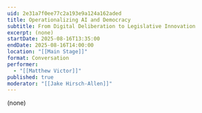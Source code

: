 ```yaml
---
uid: 2e31a7f0ee77c2a193e9a124a162aded
title: Operationalizing AI and Democracy
subtitle: From Digital Deliberation to Legislative Innovation
excerpt: (none)
startDate: 2025-08-16T13:35:00
endDate: 2025-08-16T14:00:00
location: "[[Main Stage]]"
format: Conversation
performer:
  - "[[Matthew Victor]]"
published: true
moderator: "[[Jake Hirsch-Allen]]"
---
```

(none)